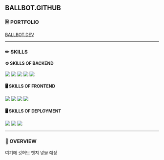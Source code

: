 ## BALLBOT.GITHUB

### 🗎 PORTFOLIO
<a href="https://ballbot.dev">BALLBOT.DEV</a>

<hr />

### ✏ SKILLS

#### ⚙ SKILLS OF BACKEND
<div>
<img src="https://img.shields.io/badge/NodeJS-339933?style=flat-square&logo=Node.js&logoColor=FFFFFF"/>
<img src="https://img.shields.io/badge/NestJS-E0234E?style=flat-square&logo=NestJS&logoColor=FFFFFF"/>
<img src="https://img.shields.io/badge/Spring Boot-6DB33F?style=flat-square&logo=Spring&logoColor=FFFFFF"/>
<img src="https://img.shields.io/badge/MySQL-4479A1?style=flat-square&logo=MySQL&logoColor=FFFFFFF"/>
<img src="https://img.shields.io/badge/Redis-DC382D?style=flat-square&logo=Redis&logoColor=FFFFFF"/>
</div>

#### 🖥 SKILLS OF FRONTEND
<div>
<img src="https://img.shields.io/badge/HTML5-E34F26?style=flat-square&logo=HTML5&logoColor=FFFFFF"/>
<img src="https://img.shields.io/badge/CSS3-1572B6?style=flat-square&logo=CSS3&logoColor=FFFFFF"/>
<img src="https://img.shields.io/badge/React-61DAFB?style=flat-square&logo=React&logoColor=FFFFFF"/>
<img src="https://img.shields.io/badge/NextJS-000000?style=flat-square&logo=Next.js&logoColor=FFFFFFF"/>
</div>

#### 🖥 SKILLS OF DEPLOYMENT
<div>
<img src="https://img.shields.io/badge/Git-F05032?style=flat-square&logo=Git&logoColor=FFFFFF"/>
<img src="https://img.shields.io/badge/Github-181717?style=flat-square&logo=Github&logoColor=FFFFFF"/>
<img src="https://img.shields.io/badge/Docker-2496ED?style=flat-square&logo=Docker&logoColor=FFFFFF"/>
</div>

<hr />


### 👀 OVERVIEW

여기에 깃허브 뱃지 넣을 예정
